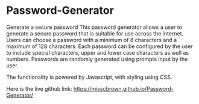 # Password-Generator
Generate a secure password
This password generator allows a user to generate a secure password that is suitable for use across the internet. Users can choose a password with a minimum of 8 characters and a maximum of 128 characters. Each password can be configured by the user to include special characters, upper and lower case characters as well as numbers. Passwords are randomly generated using prompts input by the user. 

The functionality is powered by Javascript, with styling using CSS. 

Here is the live github link: https://misscbrown.github.io/Password-Generator/

